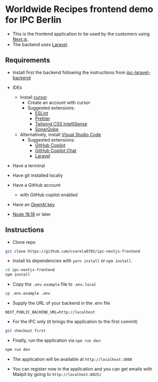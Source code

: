 # Worldwide Recipes frontend demo for IPC Berlin

- This is the frontend application to be used by the customers using [Next.js](https://nextjs.org/).
- The backend uses [Laravel](https://laravel.com/docs/11.x/).

## Requirements

- Install first the backend following the instructions from [ipc-laravel-backend](https://github.com/cvarela0702/ipc-laravel-backend)

- IDEs
    - Install [cursor](https://www.cursor.com/)
        - Create an account with cursor
        - Suggested extensions:
            - [ESLint](https://marketplace.visualstudio.com/items?itemName=dbaeumer.vscode-eslint)
            - [Prettier](https://marketplace.visualstudio.com/items?itemName=esbenp.prettier-vscode)
            - [Tailwind CSS IntelliSense](https://marketplace.visualstudio.com/items?itemName=bradlc.vscode-tailwindcss)
            - [SonarQube](https://marketplace.visualstudio.com/items?itemName=SonarSource.sonarlint-vscode)
    - Alternatively, install [Visual Studio Code](https://code.visualstudio.com/Download)
        - Suggested extensions:
            - [GitHub Copilot](https://marketplace.visualstudio.com/items/?itemName=GitHub.copilot)
            - [GitHub Copilot Chat](https://marketplace.visualstudio.com/items/?itemName=GitHub.copilot-chat)
            - [Laravel](https://marketplace.visualstudio.com/items/?itemName=laravel.vscode-laravel)
- Have a terminal
- Have git installed locally
- Have a GitHub account
    - with GitHub copilot enabled
- Have an [OpenAI key](https://auth.openai.com/log-in)
- [Node 18.18](https://nodejs.org/en) or later

## Instructions

- Clone repo

```bash
git clone https://github.com/cvarela0702/ipc-nextjs-frontend
```

- Install its dependencies with `yarn install` or `npm install`.

```bash
cd ipc-nextjs-frontend
npm install
```

- Copy the `.env.example` file to `.env.local`


```bash
cp .env.example .env
```

- Supply the URL of your backend in the .env file

```.env
NEXT_PUBLIC_BACKEND_URL=http://localhost
```

- For the IPC only (it brings the application to the first commit)

```bash
git checkout first
```

- Finally, run the application via `npm run dev`:

```bash
npm run dev
```

- The application will be available at `http://localhost:3000`

- You can register now in the application and you can get emails with Mailpit by going to `http://localhost:8025/`

